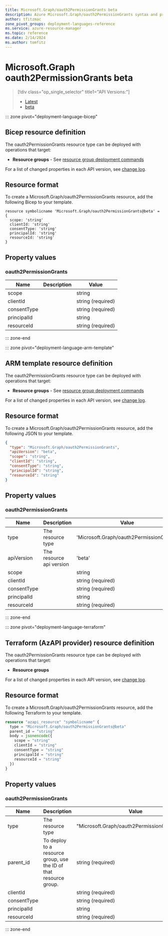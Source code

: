 ```yaml
---
title: Microsoft.Graph/oauth2PermissionGrants beta
description: Azure Microsoft.Graph/oauth2PermissionGrants syntax and properties to use in Azure Resource Manager templates for deploying the resource. API version beta
author: tfitzmac
zone_pivot_groups: deployment-languages-reference
ms.service: azure-resource-manager
ms.topic: reference
ms.date: 2/14/2024
ms.author: tomfitz
---
```

# Microsoft.Graph oauth2PermissionGrants beta

> [!div class="op_single_selector" title1="API Versions:"]
> - [Latest](../oauth2PermissionGrants.md)
> - [beta](../beta/oauth2PermissionGrants.md)

::: zone pivot="deployment-language-bicep"

## Bicep resource definition

The oauth2PermissionGrants resource type can be deployed with operations that target: 

* **Resource groups** - See [resource group deployment commands](/azure/azure-resource-manager/bicep/deploy-to-resource-group)

For a list of changed properties in each API version, see [change log](~/Microsoft.Graph/change-log/oauth2PermissionGrants.md).

## Resource format

To create a Microsoft.Graph/oauth2PermissionGrants resource, add the following Bicep to your template.

```bicep
resource symbolicname 'Microsoft.Graph/oauth2PermissionGrants@beta' = {
  scope: 'string'
  clientId: 'string'
  consentType: 'string'
  principalId: 'string'
  resourceId: 'string'
}
```

## Property values

### oauth2PermissionGrants

| Name | Description | Value |
| ---- | ----------- | ------------ |
| scope |  | string  |
| clientId |  | string (required) |
| consentType |  | string (required) |
| principalId |  | string  |
| resourceId |  | string (required) |

::: zone-end

::: zone pivot="deployment-language-arm-template"

## ARM template resource definition

The oauth2PermissionGrants resource type can be deployed with operations that target: 

* **Resource groups** - See [resource group deployment commands](/azure/azure-resource-manager/templates/deploy-to-resource-group)

For a list of changed properties in each API version, see [change log](~/Microsoft.Graph/change-log/oauth2PermissionGrants.md).

## Resource format

To create a Microsoft.Graph/oauth2PermissionGrants resource, add the following JSON to your template.

```json
{
  "type": "Microsoft.Graph/oauth2PermissionGrants",
  "apiVersion": "beta",
  "scope": "string",
  "clientId": "string",
  "consentType": "string",
  "principalId": "string",
  "resourceId": "string"
}
```

## Property values

### oauth2PermissionGrants

| Name | Description | Value |
| ---- | ----------- | ------------ |
| type | The resource type | 'Microsoft.Graph/oauth2PermissionGrants' |
| apiVersion | The resource api version | 'beta' |
| scope |  | string  |
| clientId |  | string (required) |
| consentType |  | string (required) |
| principalId |  | string  |
| resourceId |  | string (required) |

::: zone-end

::: zone pivot="deployment-language-terraform"

## Terraform (AzAPI provider) resource definition

The oauth2PermissionGrants resource type can be deployed with operations that target: 

* **Resource groups**

For a list of changed properties in each API version, see [change log](~/Microsoft.Graph/change-log/oauth2PermissionGrants.md).

## Resource format

To create a Microsoft.Graph/oauth2PermissionGrants resource, add the following Terraform to your template.

```terraform
resource "azapi_resource" "symbolicname" {
  type = "Microsoft.Graph/oauth2PermissionGrants@beta"
  parent_id = "string"
  body = jsonencode({
    scope = "string"
    clientId = "string"
    consentType = "string"
    principalId = "string"
    resourceId = "string"
  })
}
```

## Property values

### oauth2PermissionGrants

| Name | Description | Value |
| ---- | ----------- | ------------ |
| type | The resource type | "Microsoft.Graph/oauth2PermissionGrants@beta" |
| parent_id | To deploy to a resource group, use the ID of that resource group.  | string (required) |
| clientId |  | string (required) |
| consentType |  | string (required) |
| principalId |  | string  |
| resourceId |  | string (required) |

::: zone-end

